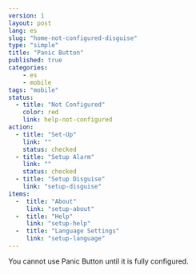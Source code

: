 ```yaml
---
version: 1
layout: post
lang: es
slug: "home-not-configured-disguise"
type: "simple"
title: "Panic Button"
published: true
categories:
    - es
    - mobile
tags: "mobile"
status:
  - title: "Not Configured"
    color: red
    link: help-not-configured
action:
  - title: "Set-Up"
    link: ""
    status: checked
  - title: "Setup Alarm"
    link: ""
    status: checked
  - title: "Setup Disguise"
    link: "setup-disguise"
items:
  -  title: "About"
     link: "setup-about"
  -  title: "Help"
     link: "setup-help"
  -  title: "Language Settings"
     link: "setup-language"
---
```


You cannot use Panic Button until it is fully configured.